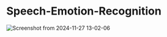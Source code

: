 # Speech-Emotion-Recognition

![Screenshot from 2024-11-27 13-02-06](https://github.com/user-attachments/assets/1e8b7252-1dbe-4401-b817-8e096dc6fb20)
